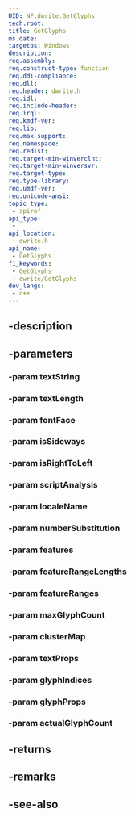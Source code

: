 ```yaml
---
UID: NF:dwrite.GetGlyphs
tech.root: 
title: GetGlyphs
ms.date: 
targetos: Windows
description: 
req.assembly: 
req.construct-type: function
req.ddi-compliance: 
req.dll: 
req.header: dwrite.h
req.idl: 
req.include-header: 
req.irql: 
req.kmdf-ver: 
req.lib: 
req.max-support: 
req.namespace: 
req.redist: 
req.target-min-winverclnt: 
req.target-min-winversvr: 
req.target-type: 
req.type-library: 
req.umdf-ver: 
req.unicode-ansi: 
topic_type:
 - apiref
api_type:
 - 
api_location:
 - dwrite.h
api_name:
 - GetGlyphs
f1_keywords:
 - GetGlyphs
 - dwrite/GetGlyphs
dev_langs:
 - c++
---
```


## -description

## -parameters

### -param textString

### -param textLength

### -param fontFace

### -param isSideways

### -param isRightToLeft

### -param scriptAnalysis

### -param localeName

### -param numberSubstitution

### -param features

### -param featureRangeLengths

### -param featureRanges

### -param maxGlyphCount

### -param clusterMap

### -param textProps

### -param glyphIndices

### -param glyphProps

### -param actualGlyphCount

## -returns

## -remarks

## -see-also

